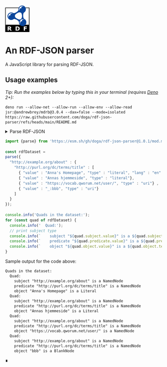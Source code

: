 <p align="left">
<a href="https://rdf.js.org/" target="_blank" rel="noreferrer"><img src="https://github.com/doga/doga/raw/main/logos/rdf.svg" height="85" alt="RDF logo" /></a>
</p>

# An RDF-JSON parser

A JavaScript library for parsing RDF-JSON.

## Usage examples

_Tip: Run the examples below by typing this in your terminal (requires [Deno](https://deno.com/) 2+):_

```shell
deno run --allow-net --allow-run --allow-env --allow-read jsr:@andrewbrey/mdrb@3.0.4 --dax=false --mode=isolated https://raw.githubusercontent.com/doga/rdf-json-parser/refs/heads/main/README.md
```

<details data-mdrb>
<summary>Parse RDF-JSON</summary>

<pre>
description = '''
Parse an RDF-JSON object and produce an RDF dataset.
'''
</pre>
</details>

```javascript
import {parse} from 'https://esm.sh/gh/doga/rdf-json-parser@1.0.1/mod.mjs';

const rdfDataset = 
parse({
  "http://example.org/about" : {
    "http://purl.org/dc/terms/title" : [
      { "value" : "Anna's Homepage", "type" : "literal", "lang" : "en" },
      { "value" : "Annas hjemmeside", "type" : "literal"},
      { "value" : "https://vocab.qworum.net/user/", "type" : "uri"} ,
      { "value" : "_:bbb", "type" : "uri"} 
    ] 
  }
});

console.info('Quads in the dataset:');
for (const quad of rdfDataset) {
  console.info('  Quad:');
  // print subject type
  console.info(`    subject "${quad.subject.value}" is a ${quad.subject.termType}`);
  console.info(`    predicate "${quad.predicate.value}" is a ${quad.predicate.termType}`);
  console.info(`    object "${quad.object.value}" is a ${quad.object.termType}`);
}
```

Sample output for the code above:

```text
Quads in the dataset:
  Quad:
    subject "http://example.org/about" is a NamedNode
    predicate "http://purl.org/dc/terms/title" is a NamedNode
    object "Anna's Homepage" is a Literal
  Quad:
    subject "http://example.org/about" is a NamedNode
    predicate "http://purl.org/dc/terms/title" is a NamedNode
    object "Annas hjemmeside" is a Literal
  Quad:
    subject "http://example.org/about" is a NamedNode
    predicate "http://purl.org/dc/terms/title" is a NamedNode
    object "https://vocab.qworum.net/user/" is a NamedNode
  Quad:
    subject "http://example.org/about" is a NamedNode
    predicate "http://purl.org/dc/terms/title" is a NamedNode
    object "bbb" is a BlankNode
```

∎
